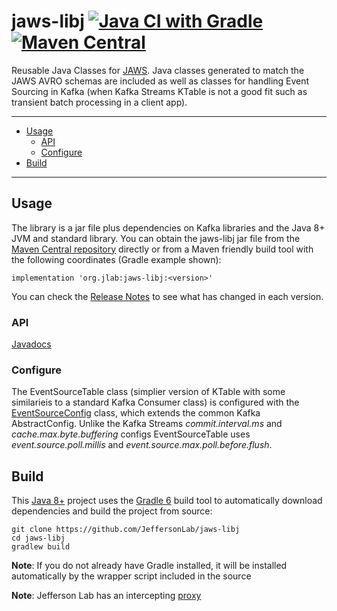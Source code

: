 # jaws-libj [![Java CI with Gradle](https://github.com/JeffersonLab/jaws-libj/actions/workflows/gradle.yml/badge.svg)](https://github.com/JeffersonLab/jaws-libj/actions/workflows/gradle.yml) [![Maven Central](https://badgen.net/maven/v/maven-central/org.jlab/jaws-libj)](https://repo1.maven.org/maven2/org/jlab/jaws-libj/)
Reusable Java Classes for [JAWS](https://github.com/JeffersonLab/jaws).  Java classes generated to match the JAWS AVRO schemas are included as well as classes for handling Event Sourcing in Kafka (when Kafka Streams KTable is not a good fit such as transient batch processing in a client app).

---
 - [Usage](https://github.com/JeffersonLab/jaws-libj#usage)
   - [API](https://github.com/JeffersonLab/jaws-libj#api)  
   - [Configure](https://github.com/JeffersonLab/jaws-libj#configure)  
 - [Build](https://github.com/JeffersonLab/jaws-libj#build)
---

## Usage
The library is a jar file plus dependencies on Kafka libraries and the Java 8+ JVM and standard library.  You can obtain the jaws-libj jar file from the [Maven Central repository](https://repo1.maven.org/maven2/org/jlab/jaws-libj/) directly or from a Maven friendly build tool with the following coordinates (Gradle example shown):
```
implementation 'org.jlab:jaws-libj:<version>'
```
You can check the [Release Notes](https://github.com/JeffersonLab/jaws-libj/releases) to see what has changed in each version.  

### API
[Javadocs](https://jeffersonlab.github.io/jaws-libj)

### Configure
The EventSourceTable class (simplier version of KTable with some similarieis to a standard Kafka Consumer class) is configured with the [EventSourceConfig](https://github.com/JeffersonLab/jaws-libj/blob/main/src/main/java/org/jlab/jaws/eventsource/EventSourceConfig.java) class, which extends the common Kafka AbstractConfig.  Unlike the Kafka Streams _commit.interval.ms_ and _cache.max.byte.buffering_ configs EventSourceTable uses _event.source.poll.millis_ and _event.source.max.poll.before.flush_.

## Build
This [Java 8+](https://adoptopenjdk.net/) project uses the [Gradle 6](https://gradle.org/) build tool to automatically download dependencies and build the project from source:

```
git clone https://github.com/JeffersonLab/jaws-libj
cd jaws-libj
gradlew build
```
**Note**: If you do not already have Gradle installed, it will be installed automatically by the wrapper script included in the source

**Note**: Jefferson Lab has an intercepting [proxy](https://gist.github.com/slominskir/92c25a033db93a90184a5994e71d0b78)
